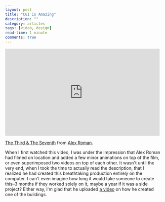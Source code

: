 ```yaml
---
layout: post
title: "CGI Is Amazing"
description: ""
category: articles
tags: [video, design]
read-time: 1 minute
comments: true
---
```


<iframe src="http://player.vimeo.com/video/7809605" width="500" height="281" frameborder="0" webkitallowfullscreen mozallowfullscreen allowfullscreen></iframe> <p><a href="http://vimeo.com/7809605" target="_blank">The Third & The Seventh</a> from <a href="http://vimeo.com/user1337612" target="_blank">Alex Roman</a>.

When I first watched this video, I was under the impression that Alex Roman had filmed on location and added a few minor animations on top of the film, or even superimposed two videos on top of each other. It wasn't until the very end, when I took the time to actually read the description, that I realized he had created this breathtaking production entirely on the computer. I can't even imagine how long it would take someone to create this–3 months if they worked solely on it, maybe a year if it was a side project? Either way, I'm glad that he uploaded <a href="http://vimeo.com/8217700" target="_blank">a video</a> on how he created one of the buildings.